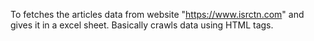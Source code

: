 To fetches the articles data from website "https://www.isrctn.com" and gives it in a excel sheet. Basically crawls data using HTML tags.
